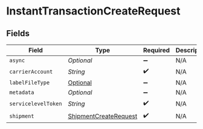 # InstantTransactionCreateRequest


## Fields

| Field                                                                     | Type                                                                      | Required                                                                  | Description                                                               | Example                                                                   |
| ------------------------------------------------------------------------- | ------------------------------------------------------------------------- | ------------------------------------------------------------------------- | ------------------------------------------------------------------------- | ------------------------------------------------------------------------- |
| `async`                                                                   | *Optional<Boolean>*                                                       | :heavy_minus_sign:                                                        | N/A                                                                       | false                                                                     |
| `carrierAccount`                                                          | *String*                                                                  | :heavy_check_mark:                                                        | N/A                                                                       | b741b99f95e841639b54272834bc478c                                          |
| `labelFileType`                                                           | [Optional<LabelFileType>](../../models/components/LabelFileType.md)       | :heavy_minus_sign:                                                        | N/A                                                                       | PDF                                                                       |
| `metadata`                                                                | *Optional<String>*                                                        | :heavy_minus_sign:                                                        | N/A                                                                       | Order ID #12345                                                           |
| `servicelevelToken`                                                       | *String*                                                                  | :heavy_check_mark:                                                        | N/A                                                                       | usps_priority                                                             |
| `shipment`                                                                | [ShipmentCreateRequest](../../models/components/ShipmentCreateRequest.md) | :heavy_check_mark:                                                        | N/A                                                                       |                                                                           |